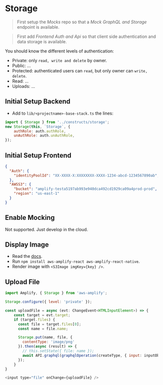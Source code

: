 # Storage

> First setup the *Mocks* repo so that a *Mock GraphQL and Storage* endpoint is available.

> First add *Frontend Auth and Api* so that client side authentication and data storage is available.

You should know the different levels of authentication:
- Private: only `read, write and delete` by owner.
- Public: ...
- Protected: authenticated users can `read`, but only owner can `write, delete`.
- Read: ...
- Uploads: ...

## Initial Setup Backend

- Add to `lib/<projectname>-base-stack.ts` the lines:
```javascript
import { Storage } from '../constructs/storage';
new Storage(this, `Storage`, {
    authRole: auth.authRole,
    unAuthRole: auth.unAuthRole,
});
```

## Initial Setup Frontend
```json
{
  "Auth": {
    "identityPoolId": "XX-XXXX-X:XXXXXXXX-XXXX-1234-abcd-1234567890ab",
  },
  "AWSS3": {
    "bucket": "amplify-testa5197ab993e940dca492cd1929ca09a4prod-prod",
    "region": "us-east-1"
  }
}
```

## Enable Mocking

Not supported. Just develop in the cloud.

## Display Image

- Read the [docs](https://docs.amplify.aws/ui-legacy/storage/s3-image/q/framework/react-native).
- Run `npm install aws-amplify-react aws-amplify-react-native`.
- Render image with `<S3Image imgKey={key} />`.

## Upload File
```javascript
import Amplify, { Storage } from 'aws-amplify';

Storage.configure({ level: 'private' });

const uploadFile = async (evt: ChangeEvent<HTMLInputElement>) => {
    const target = evt.target;
    if (target.files) {
      const file = target.files[0];
      const name = file.name;

      Storage.put(name, file, {
        contentType: 'image/png'
      }).then(async (result) => {
        // this.setState({ file: name });
        await API.graphql(graphqlOperation(createType, { input: inputObj })))
      });
    }
}

<input type="file" onChange={uploadFile} />

```
